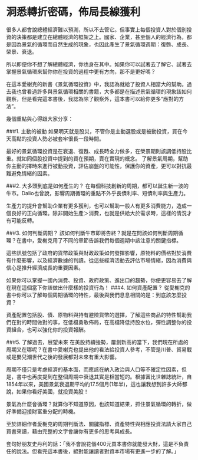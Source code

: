 # 洞悉轉折密碼，佈局長線獲利


很多人都會說總體經濟難以預測，所以不去管它。但事實上每個投資人對於個別投資的決策都是建立在總體經濟的框架之上。國家、企業，甚至個人的經濟行為，都是因為景氣的循環而自然生成的現象，也因此產生了景氣循環週期：復甦、成長、榮景、衰退。

所以即便你不想了解總體經濟，你也身在其中。如果你可以試著去了解它、試著去掌握景氣循環來幫你你在投資的過程中更有方向，那不是更好嗎？

在這本愛榭克的新書《景氣循環投資》中，我認為就給了投資人相當大的幫助。過去我也曾看過許多與景氣循環相關的書籍，大多都是在描述景氣循環的現象該如何觀察，但是看完這本書後，我認為除了觀察外，這本書可以給你更多”應對的方法”。

幾個重點與心得跟大家分享：

###1. 主動的被動
如果明天就是股災，不管你是主動選股或是被動投資，買在今天高點的投資人勢必被套牢很長一段時間。

最好的景氣循環投資是在衰退、復甦、成長時全力做多，在榮景期則該調低持股比重。就如同個股投資中提到的買在預期，賣在實現的概念。
了解景氣周期，幫助你主動的擇時來進行被動投資，評估崩盤的可能性，保護你的資產，更可以對抗最難避免情緒的因素。

###2. 大多頭到底是如何產生的？
在每個科技創新的周期，都可以誕生新一波的牛市。Dalio也曾說，影響周期循環的重點不外乎長債利率、短債利率與生產力。

生產力的提升會幫助企業有更多獲利，也可以幫助一般人有更多消費能力，造成一個良好的正向循環。除非開始生產＞消費，也就是供給大於需求時，這樣的情況才有可能反轉。

###3. 如何判斷周期？
該如何判斷牛市即將告終？就是在問該如何判斷周期循環？在書中，愛榭克用了不同的章節告訴我們每個週期中該注意的關鍵指標。

這些訊號包括了政府的貨幣政策與財政政策如何發揮影響，原物料的價格對於消費有什麼影響，以及經濟數據的判讀。從這些經濟活動去評估市場情緒，因為消費與信心是推升經濟成長的重要因素。

如果你可以掌握一國內消費、投資、政府政策、進出口的趨勢，你便更容易去了解在現在這個當下你該做出什麼樣的投資行為！
###4. 如何資產配置？
從愛榭克的書中你可以了解每個周期循環的特性，最後與我們息息相關的是：到底該怎麼投資？

資產配置包括股、債、原物料與持有避險貨幣的選擇，了解這些商品的特性幫助我們在對的時間做對的事，在低檔勇敢佈局，在高檔降低持股水位，彈性調整你的投資組合，也可以強化你的投資報酬。

###5. 了解過去，展望未來
在美股持續強勢，屢創新高的當下，我們現在所處的周期又在哪呢？在書中愛榭克也提出他的看法給投資人參考，不管是川普、貿易戰或是嬰兒潮世代之後的發展都對未來有重大影響。

周期不僅只是考慮經濟的基本面，而應該在納入政治與人口等不確定性因素，但是，書中也再度提到在整個周期中衰退其實是相當短的。根據富比世雜誌統計，自1854年以來，美國景氣衰退期平均約17.5個月(1年半)，這也讓我想到許多大師都說，如果你看好美國，就投資美股！

景氣為什麼會循環？就算你不知道原因，也該知道結果，抓住景氣循環的轉折，做好準備迎接財富重分配的時機。

至於詳細作者愛榭克的周期判斷法、關鍵指標、資產特性與相應投資法請大家自己買書來讀，藉由完整的文字會讓你有更多的思考與成長。

套句好朋友史丹利的話：「我不會說花個400元買本書你就能發大財，這是不負責任的說法。但看完這本書後，絕對能讓讀者對資本市場有更進一步的了解。」